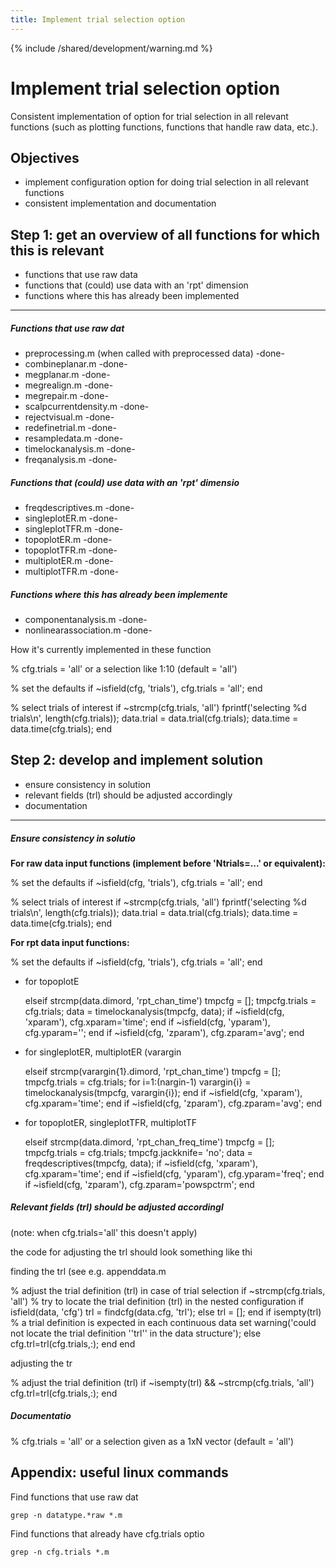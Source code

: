 ```yaml
---
title: Implement trial selection option
---
```


{% include /shared/development/warning.md %}

# Implement trial selection option

Consistent implementation of option for trial selection in all relevant functions (such as plotting functions, functions that handle raw data, etc.).

## Objectives

*  implement configuration option for doing trial selection in all relevant functions
*  consistent implementation and documentation

## Step 1: get an overview of all functions for which this is relevant

*  functions that use raw data
*  functions that (could) use data with an 'rpt' dimension
*  functions where this has already been implemented

----
##### Functions that use raw dat

*  preprocessing.m (when called with preprocessed data) -done-
*  combineplanar.m   -done-
*  megplanar.m   -done-
*  megrealign.m   -done-
*  megrepair.m   -done-
*  scalpcurrentdensity.m   -done-
*  rejectvisual.m   -done-
*  redefinetrial.m   -done-
*  resampledata.m   -done-
*  timelockanalysis.m   -done-
*  freqanalysis.m   -done-

##### Functions that (could) use data with an 'rpt' dimensio

*  freqdescriptives.m   -done-
*  singleplotER.m   -done-
*  singleplotTFR.m   -done-
*  topoplotER.m   -done-
*  topoplotTFR.m   -done-
*  multiplotER.m   -done-
*  multiplotTFR.m   -done-

##### Functions where this has already been implemente

*  componentanalysis.m   -done-
*  nonlinearassociation.m   -done-

How it's currently implemented in these function
  
  %   cfg.trials       = 'all' or a selection like 1:10 (default = 'all')

  % set the defaults
    if ~isfield(cfg, 'trials'),   cfg.trials = 'all';  end

  % select trials of interest
    if ~strcmp(cfg.trials, 'all')
    fprintf('selecting %d trials\n', length(cfg.trials));
    data.trial  = data.trial(cfg.trials);
    data.time   = data.time(cfg.trials);
    end

## Step 2: develop and implement solution

*  ensure consistency in solution
*  relevant fields (trl) should be adjusted accordingly
*  documentation

----
##### Ensure consistency in solutio

__For raw data input functions (implement before 'Ntrials=...' or equivalent):__

  
  % set the defaults
    if ~isfield(cfg, 'trials'),   cfg.trials = 'all';  end

  
  % select trials of interest
    if ~strcmp(cfg.trials, 'all')
      fprintf('selecting %d trials\n', length(cfg.trials));
      data.trial  = data.trial(cfg.trials);
      data.time   = data.time(cfg.trials);
    end

__For rpt data input functions:__

  
  % set the defaults
    if ~isfield(cfg, 'trials'),   cfg.trials = 'all';  end

*  for topoplotE

  
    elseif strcmp(data.dimord, 'rpt_chan_time')
      tmpcfg = [];
      tmpcfg.trials = cfg.trials;
      data = timelockanalysis(tmpcfg, data);
    if ~isfield(cfg, 'xparam'),      cfg.xparam='time';         end
    if ~isfield(cfg, 'yparam'),      cfg.yparam='';             end
    if ~isfield(cfg, 'zparam'),      cfg.zparam='avg';          end

*  for singleplotER, multiplotER (varargin

  
    elseif strcmp(varargin{1}.dimord, 'rpt_chan_time')
        tmpcfg = [];
        tmpcfg.trials = cfg.trials;
      for i=1:(nargin-1)
        varargin{i} = timelockanalysis(tmpcfg, varargin{i});
      end
      if ~isfield(cfg, 'xparam'),      cfg.xparam='time';         end
      if ~isfield(cfg, 'zparam'),      cfg.zparam='avg';          end

*  for topoplotER, singleplotTFR, multiplotTF

  
    elseif strcmp(data.dimord, 'rpt_chan_freq_time')
      tmpcfg = [];
      tmpcfg.trials = cfg.trials;
      tmpcfg.jackknife= 'no';
      data = freqdescriptives(tmpcfg, data);
    if ~isfield(cfg, 'xparam'),      cfg.xparam='time';                  end
    if ~isfield(cfg, 'yparam'),      cfg.yparam='freq';                  end
    if ~isfield(cfg, 'zparam'),      cfg.zparam='powspctrm';             end

##### Relevant fields (trl) should be adjusted accordingl

(note: when cfg.trials='all' this doesn't apply)

the code for adjusting the trl should look something like thi

finding the trl (see e.g. appenddata.m

  
  % adjust the trial definition (trl) in case of trial selection
    if ~strcmp(cfg.trials, 'all')
      % try to locate the trial definition (trl) in the nested configuration
      if isfield(data, 'cfg')
        trl = findcfg(data.cfg, 'trl');
      else
        trl = [];
      end
      if isempty(trl)
        % a trial definition is expected in each continuous data set
        warning('could not locate the trial definition ''trl'' in the data structure');
      else
        cfg.trl=trl(cfg.trials,:);
      end
    end

adjusting the tr

  
  % adjust the trial definition (trl)
    if ~isempty(trl) && ~strcmp(cfg.trials, 'all')
    cfg.trl=trl(cfg.trials,:);
    end

##### Documentatio

  
  %   cfg.trials       = 'all' or a selection given as a 1xN vector (default = 'all')

## Appendix: useful linux commands

Find functions that use raw dat

  
    grep -n datatype.*raw *.m

Find functions that already have cfg.trials optio

  
    grep -n cfg.trials *.m

